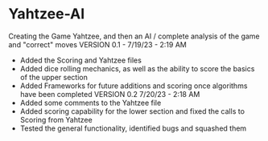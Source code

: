 # Yahtzee-AI
Creating the Game Yahtzee, and then an AI / complete analysis of the game and "correct" moves
VERSION 0.1 - 7/19/23 - 2:19 AM
- Added the Scoring and Yahtzee files
- Added dice rolling mechanics, as well as the ability to score the basics of the upper section
- Added Frameworks for future additions and scoring once algorithms have been completed
VERSION 0.2 7/20/23 - 2:18 AM
- Added some comments to the Yahtzee file
- Added scoring capability for the lower section and fixed the calls to Scoring from Yahtzee
- Tested the general functionality, identified bugs and squashed them
